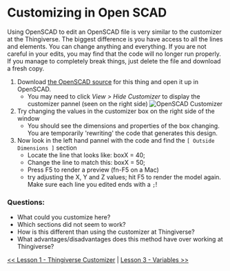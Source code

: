 # Customizing in Open SCAD
Using OpenSCAD to edit an OpenSCAD file is very similar to the customizer at the Thingiverse. The biggest difference is you have access to all the lines and elements. You can change anything and everything.  If you are not careful in your edits, you may find that the code will no longer run properly. If you manage to completely break things, just delete the file and download a fresh copy.

1. Download [the OpenSCAD source](https://www.thingiverse.com/download:3451533) for this thing and open it up in OpenSCAD. 
    * You may need to click *View > Hide Customizer* to display the customizer pannel (seen on the right side)
![OpenSCAD Customizer](https://github.com/txoof/sliding_box/raw/master/Lessons/L1_OpenScad_Customizer.png)
2. Try changing the values in the customizer box on the right side of the window
    * You should see the dimensions and properties of the box changing. You are temporarily 'rewriting' the code that generates this design.
3. Now look in the left hand pannel with the code and find the `[ Outside Dimensions ]` section
    - Locate the line that looks like: boxX = 40;
    - Change the line to match this: boxX = 50;
    - Press F5 to render a preview (fn-F5 on a Mac)
    - try adjusting the X, Y and Z values; hit F5 to render the model again. Make sure each line you edited ends with a `;`!

### Questions:
* What could you customize here?
* Which sections did not seem to work?
* How is this different than using the customizer at Thingiverse?
* What advantages/disadvantages does this method have over working at Thingiverse?

[<< Lesson 1 - Thingiverse Customizer](./Lesson1_Customizer.md) | [Lesson 3 - Variables >>](Lesson2_Variables.md)
